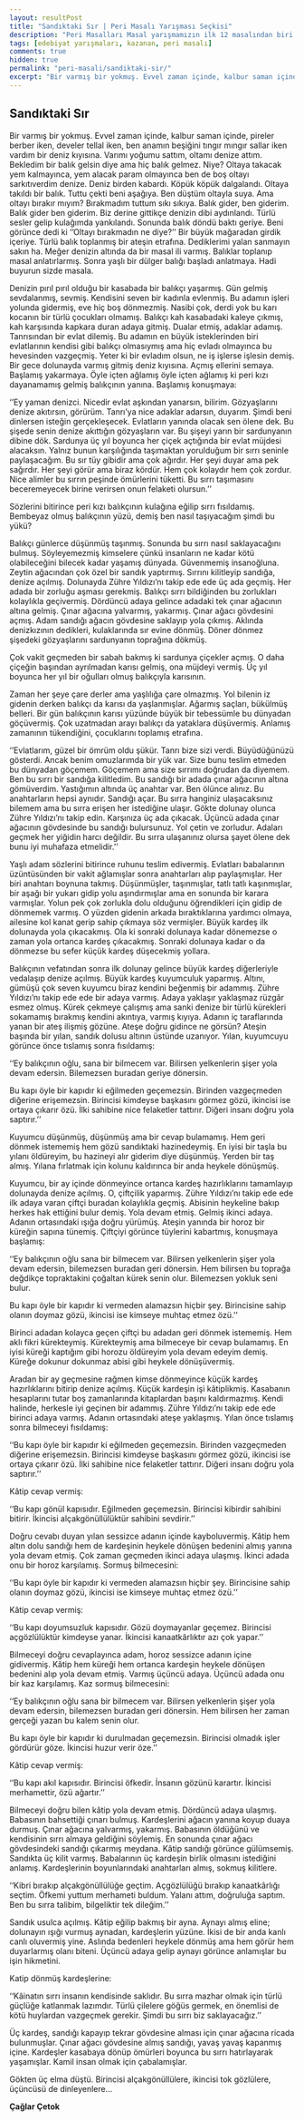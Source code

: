 ```yaml
---
layout: resultPost
title: "Sandıktaki Sır | Peri Masalı Yarışması Seçkisi"
description: "Peri Masalları Masal yarışmamızın ilk 12 masalından biri Çağlar Çetok'un kaleminden..."
tags: [edebiyat yarışmaları, kazanan, peri masalı]
comments: true
hidden: true
permalink: "peri-masali/sandiktaki-sir/"
excerpt: "Bir varmış bir yokmuş. Evvel zaman içinde, kalbur saman içinde, pireler berber iken, develer tellal iken, ben anamın beşiğini tıngır mıngır sallar iken vardım bir deniz kıyısına. Varımı yoğumu sattım, oltamı denize attım. Bekledim bir balık gelsin diye ama hiç balık gelmez. Niye? Oltaya takacak yem kalmayınca, yem alacak param olmayınca ben de boş oltayı sarkıtıverdim denize. Deniz birden kabardı. Köpük köpük dalgalandı. Oltaya takıldı bir balık. Tuttu çekti beni aşağıya. Ben düştüm oltayla suya. Ama oltayı bırakır mıyım? Bırakmadım tuttum sıkı sıkıya. Balık gider, ben giderim. Balık gider ben giderim. Biz derine gittikçe denizin dibi aydınlandı. Türlü sesler gelip kulağımda yankılandı. Sonunda balık döndü baktı geriye. Beni görünce dedi ki ‘’Oltayı bırakmadın ne diye?’’ Bir büyük mağaradan girdik içeriye. Türlü balık toplanmış bir ateşin etrafına. Dediklerimi yalan sanmayın sakın ha. Meğer denizin altında da bir masal ili varmış. Balıklar toplanıp masal anlatırlarmış. Sonra yaşlı bir dülger balığı başladı anlatmaya. Hadi buyurun sizde masala."
---
```


## Sandıktaki Sır

Bir varmış bir yokmuş. Evvel zaman içinde, kalbur saman içinde, pireler berber iken, develer tellal iken, ben anamın beşiğini tıngır mıngır sallar iken vardım bir deniz kıyısına. Varımı yoğumu sattım, oltamı denize attım. Bekledim bir balık gelsin diye ama hiç balık gelmez. Niye? Oltaya takacak yem kalmayınca, yem alacak param olmayınca ben de boş oltayı sarkıtıverdim denize. Deniz birden kabardı. Köpük köpük dalgalandı. Oltaya takıldı bir balık. Tuttu çekti beni aşağıya. Ben düştüm oltayla suya. Ama oltayı bırakır mıyım? Bırakmadım tuttum sıkı sıkıya. Balık gider, ben giderim. Balık gider ben giderim. Biz derine gittikçe denizin dibi aydınlandı. Türlü sesler gelip kulağımda yankılandı. Sonunda balık döndü baktı geriye. Beni görünce dedi ki ‘’Oltayı bırakmadın ne diye?’’ Bir büyük mağaradan girdik içeriye. Türlü balık toplanmış bir ateşin etrafına. Dediklerimi yalan sanmayın sakın ha. Meğer denizin altında da bir masal ili varmış. Balıklar toplanıp masal anlatırlarmış. Sonra yaşlı bir dülger balığı başladı anlatmaya. Hadi buyurun sizde masala.  

Denizin pırıl pırıl olduğu bir kasabada bir balıkçı yaşarmış. Gün gelmiş sevdalanmış, sevmiş. Kendisini seven bir kadınla evlenmiş. Bu adamın işleri yolunda gidermiş, eve hiç boş dönmezmiş. Nasibi çok, derdi yok bu karı kocanın bir türlü çocukları olmamış. Balıkçı kah kasabadaki kaleye çıkmış, kah karşısında kapkara duran adaya gitmiş. Dualar etmiş, adaklar adamış. Tanrısından bir evlat dilemiş. Bu adamın en büyük isteklerinden biri evlatlarının kendisi gibi balıkçı olmasıymış ama hiç evladı olmayınca bu hevesinden vazgeçmiş. Yeter ki bir evladım olsun, ne iş işlerse işlesin demiş. Bir gece dolunayda varmış gitmiş deniz kıyısına. Açmış ellerini semaya. Başlamış yakarmaya. Öyle içten ağlamış öyle içten ağlamış ki peri kızı dayanamamış gelmiş balıkçının yanına. Başlamış konuşmaya:  

‘’Ey yaman denizci. Nicedir evlat aşkından yanarsın, bilirim. Gözyaşlarını denize akıtırsın, görürüm. Tanrı’ya nice adaklar adarsın, duyarım. Şimdi beni dinlersen isteğin gerçekleşecek. Evlatların yanında olacak sen ölene dek. Bu şişede senin denize akıttığın gözyaşların var. Bu şişeyi yarın bir sardunyanın dibine dök. Sardunya üç yıl boyunca her çiçek açtığında bir evlat müjdesi alacaksın. Yalnız bunun karşılığında taşımaktan yorulduğum bir sırrı seninle paylaşacağım. Bu sır tüy gibidir ama çok ağırdır. Her şeyi duyar ama pek sağırdır. Her şeyi görür ama biraz kördür. Hem çok kolaydır hem çok zordur. Nice alimler bu sırrın peşinde ömürlerini tüketti. Bu sırrı taşımasını beceremeyecek birine verirsen onun felaketi olursun.’’  

Sözlerini bitirince peri kızı balıkçının kulağına eğilip sırrı fısıldamış. Bembeyaz olmuş balıkçının yüzü, demiş ben nasıl taşıyacağım şimdi bu yükü?  

Balıkçı günlerce düşünmüş taşınmış. Sonunda bu sırrı nasıl saklayacağını bulmuş. Söyleyemezmiş kimselere çünkü insanların ne kadar kötü olabileceğini bilecek kadar yaşamış dünyada. Güvenmemiş insanoğluna. Zeytin ağacından çok özel bir sandık yaptırmış. Sırrını kilitleyip sandığa, denize açılmış. Dolunayda Zühre Yıldızı’nı takip ede ede üç ada geçmiş. Her adada bir zorluğu aşması gerekmiş. Balıkçı sırrı bildiğinden bu zorlukları kolaylıkla geçivermiş. Dördüncü adaya gelince adadaki tek çınar ağacının altına gelmiş. Çınar ağacına yalvarmış, yakarmış. Çınar ağacı gövdesini açmış. Adam sandığı ağacın gövdesine saklayıp yola çıkmış. Aklında denizkızının dedikleri, kulaklarında sır evine dönmüş. Döner dönmez şişedeki gözyaşlarını sardunyanın toprağına dökmüş.  

Çok vakit geçmeden bir sabah bakmış ki sardunya çiçekler açmış. O daha çiçeğin başından ayrılmadan karısı gelmiş, ona müjdeyi vermiş. Üç yıl boyunca her yıl bir oğulları olmuş balıkçıyla karısının.  

Zaman her şeye çare derler ama yaşlılığa çare olmazmış. Yol bilenin iz gidenin derken balıkçı da karısı da yaşlanmışlar. Ağarmış saçları, bükülmüş belleri. Bir gün balıkçının karısı yüzünde büyük bir tebessümle bu dünyadan göçüvermiş. Çok uzatmadan arayı balıkçı da yataklara düşüvermiş. Anlamış zamanının tükendiğini, çocuklarını toplamış etrafına.  

‘’Evlatlarım, güzel bir ömrüm oldu şükür. Tanrı bize sizi verdi. Büyüdüğünüzü gösterdi. Ancak benim omuzlarımda bir yük var. Size bunu teslim etmeden bu dünyadan göçemem. Göçemem ama size sırrımı doğrudan da diyemem. Ben bu sırrı bir sandığa kilitledim. Bu sandığı bir adada çınar ağacının altına gömüverdim. Yastığımın altında üç anahtar var. Ben ölünce alınız. Bu anahtarların hepsi aynıdır. Sandığı açar. Bu sırra hanginiz ulaşacaksınız bilemem ama bu sırra erişen her istediğine ulaşır. Gökte dolunay olunca Zühre Yıldızı’nı takip edin. Karşınıza üç ada çıkacak. Üçüncü adada çınar ağacının gövdesinde bu sandığı bulursunuz. Yol çetin ve zorludur. Adaları geçmek her yiğidin harcı değildir. Bu sırra ulaşanınız olursa şayet ölene dek bunu iyi muhafaza etmelidir.’’  

Yaşlı adam sözlerini bitirince ruhunu teslim edivermiş. Evlatları babalarının üzüntüsünden bir vakit ağlamışlar sonra anahtarları alıp paylaşmışlar. Her biri anahtarı boynuna takmış. Düşünmüşler, taşınmışlar, tatlı tatlı kaşınmışlar, bir aşağı bir yukarı gidip yolu aşındırmışlar ama en sonunda bir karara varmışlar. Yolun pek çok zorlukla dolu olduğunu öğrendikleri için gidip de dönmemek varmış. O yüzden gidenin arkada bıraktıklarına yardımcı olmaya, ailesine kol kanat gerip sahip çıkmaya söz vermişler. Büyük kardeş ilk dolunayda yola çıkacakmış. Ola ki sonraki dolunaya kadar dönemezse o zaman yola ortanca kardeş çıkacakmış. Sonraki dolunaya kadar o da dönmezse bu sefer küçük kardeş düşecekmiş yollara.  

Balıkçının vefatından sonra ilk dolunay gelince büyük kardeş diğerleriyle vedalaşıp denize açılmış. Büyük kardeş kuyumculuk yaparmış. Altını, gümüşü çok seven kuyumcu biraz kendini beğenmiş bir adammış. Zühre Yıldızı’nı takip ede ede bir adaya varmış. Adaya yaklaşır yaklaşmaz rüzgâr esmez olmuş. Kürek çekmeye çalışmış ama sanki denize bir türlü kürekleri sokamamış bırakmış kendini akıntıya, varmış kıyıya. Adanın iç taraflarında yanan bir ateş ilişmiş gözüne. Ateşe doğru gidince ne görsün? Ateşin başında bir yılan, sandık dolusu altının üstünde uzanıyor. Yılan, kuyumcuyu görünce önce tıslamış sonra fısıldamış:  

‘‘Ey balıkçının oğlu, sana bir bilmecem var. Bilirsen yelkenlerin şişer yola devam edersin. Bilemezsen buradan geriye dönersin.  

Bu kapı öyle bir kapıdır ki eğilmeden geçemezsin. Birinden vazgeçmeden diğerine erişemezsin. Birincisi kimdeyse başkasını görmez gözü, ikincisi ise ortaya çıkarır özü. İlki sahibine nice felaketler tattırır. Diğeri insanı doğru yola saptırır.’’  

Kuyumcu düşünmüş, düşünmüş ama bir cevap bulamamış. Hem geri dönmek istememiş hem gözü sandıktaki hazinedeymiş. En iyisi bir taşla bu yılanı öldüreyim, bu hazineyi alır giderim diye düşünmüş. Yerden bir taş almış. Yılana fırlatmak için kolunu kaldırınca bir anda heykele dönüşmüş.  

Kuyumcu, bir ay içinde dönmeyince ortanca kardeş hazırlıklarını tamamlayıp dolunayda denize açılmış. O, çiftçilik yaparmış. Zühre Yıldızı’nı takip ede ede ilk adaya varan çiftçi buradan kolaylıkla geçmiş. Abisinin heykeline bakıp herkes hak ettiğini bulur demiş. Yola devam etmiş. Gelmiş ikinci adaya. Adanın ortasındaki ışığa doğru yürümüş. Ateşin yanında bir horoz bir küreğin sapına tünemiş. Çiftçiyi görünce tüylerini kabartmış, konuşmaya başlamış:  

‘‘Ey balıkçının oğlu sana bir bilmecem var. Bilirsen yelkenlerin şişer yola devam edersin, bilemezsen buradan geri dönersin. Hem bilirsen bu toprağa değdikçe topraktakini çoğaltan kürek senin olur. Bilemezsen yokluk seni bulur.

Bu kapı öyle bir kapıdır ki vermeden alamazsın hiçbir şey. Birincisine sahip olanın doymaz gözü, ikincisi ise kimseye muhtaç etmez özü.’’  

Birinci adadan kolayca geçen çiftçi bu adadan geri dönmek istememiş. Hem aklı fikri kürekteymiş. Kürekteymiş ama bilmeceye bir cevap bulamamış. En iyisi küreği kaptığım gibi horozu öldüreyim yola devam edeyim demiş. Küreğe dokunur dokunmaz abisi gibi heykele dönüşüvermiş.  

Aradan bir ay geçmesine rağmen kimse dönmeyince küçük kardeş hazırlıklarını bitirip denize açılmış. Küçük kardeşin işi kâtiplikmiş. Kasabanın hesaplarını tutar boş zamanlarında kitaplardan başını kaldırmazmış. Kendi halinde, herkesle iyi geçinen bir adammış. Zühre Yıldızı’nı takip ede ede birinci adaya varmış. Adanın ortasındaki ateşe yaklaşmış. Yılan önce tıslamış sonra bilmeceyi fısıldamış:  

‘‘Bu kapı öyle bir kapıdır ki eğilmeden geçemezsin. Birinden vazgeçmeden diğerine erişemezsin. Birincisi kimdeyse başkasını görmez gözü, ikincisi ise ortaya çıkarır özü. İlki sahibine nice felaketler tattırır. Diğeri insanı doğru yola saptırır.’’  

Kâtip cevap vermiş:  

‘‘Bu kapı gönül kapısıdır. Eğilmeden geçemezsin. Birincisi kibirdir sahibini bitirir. İkincisi alçakgönüllülüktür sahibini sevdirir.’’  

Doğru cevabı duyan yılan sessizce adanın içinde kayboluvermiş. Kâtip hem altın dolu sandığı hem de kardeşinin heykele dönüşen bedenini almış yanına yola devam etmiş. Çok zaman geçmeden ikinci adaya ulaşmış. İkinci adada onu bir horoz karşılamış. Sormuş bilmecesini:  

‘‘Bu kapı öyle bir kapıdır ki vermeden alamazsın hiçbir şey. Birincisine sahip olanın doymaz gözü, ikincisi ise kimseye muhtaç etmez özü.’’  

Kâtip cevap vermiş:  

‘‘Bu kapı doyumsuzluk kapısıdır. Gözü doymayanlar geçemez. Birincisi açgözlülüktür kimdeyse yanar. İkincisi kanaatkârlıktır azı çok yapar.’’  

Bilmeceyi doğru cevaplayınca adam, horoz sessizce adanın içine gidivermiş. Kâtip hem küreği hem ortanca kardeşin heykele dönüşen bedenini alıp yola devam etmiş. Varmış üçüncü adaya. Üçüncü adada onu bir kaz karşılamış. Kaz sormuş bilmecesini:  

‘‘Ey balıkçının oğlu sana bir bilmecem var. Bilirsen yelkenlerin şişer yola devam edersin, bilemezsen buradan geri dönersin. Hem bilirsen her zaman gerçeği yazan bu kalem senin olur.  

Bu kapı öyle bir kapıdır ki durulmadan geçemezsin. Birincisi olmadık işler gördürür göze. İkincisi huzur verir öze.’’  

Kâtip cevap vermiş:  

‘’Bu kapı akıl kapısıdır. Birincisi öfkedir. İnsanın gözünü karartır. İkincisi merhamettir, özü ağartır.’’  

Bilmeceyi doğru bilen kâtip yola devam etmiş. Dördüncü adaya ulaşmış. Babasının bahsettiği çınarı bulmuş. Kardeşlerini ağacın yanına koyup duaya durmuş. Çınar ağacına yalvarmış, yakarmış. Babasının öldüğünü ve kendisinin sırrı almaya geldiğini söylemiş. En sonunda çınar ağacı gövdesindeki sandığı çıkarmış meydana. Kâtip sandığı görünce gülümsemiş. Sandıkta üç kilit varmış. Babalarının üç kardeşin birlik olmasını istediğini anlamış. Kardeşlerinin boyunlarındaki anahtarları almış, sokmuş kilitlere.  

‘‘Kibri bırakıp alçakgönüllülüğe geçtim. Açgözlülüğü bırakıp kanaatkârlığı seçtim. Öfkemi yuttum merhameti buldum. Yalanı attım, doğruluğa saptım. Ben bu sırra talibim, bilgeliktir tek dileğim.’’  

Sandık usulca açılmış. Kâtip eğilip bakmış bir ayna. Aynayı almış eline; dolunayın ışığı vurmuş aynadan, kardeşlerin yüzüne. İkisi de bir anda kanlı canlı oluvermiş yine. Aslında bedenleri heykele dönmüş ama hem görür hem duyarlarmış olanı biteni. Üçüncü adaya gelip aynayı görünce anlamışlar bu işin hikmetini.  

Katip dönmüş kardeşlerine:  

‘‘Kâinatın sırrı insanın kendisinde saklıdır. Bu sırra mazhar olmak için türlü güçlüğe katlanmak lazımdır. Türlü çilelere göğüs germek, en önemlisi de kötü huylardan vazgeçmek gerekir. Şimdi bu sırrı biz saklayacağız.’’  

Üç kardeş, sandığı kapayıp tekrar gövdesine alması için çınar ağacına ricada bulunmuşlar. Çınar ağacı gövdesine almış sandığı, yavaş yavaş kapanmış içine. Kardeşler kasabaya dönüp ömürleri boyunca bu sırrı hatırlayarak yaşamışlar. Kamil insan olmak için çabalamışlar.  

Gökten üç elma düştü. Birincisi alçakgönüllülere, ikincisi tok gözlülere, üçüncüsü de dinleyenlere…  

**Çağlar Çetok**
